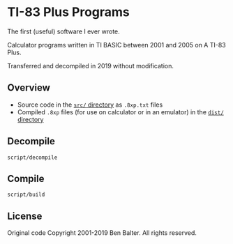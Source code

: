 # TI-83 Plus Programs

The first (useful) software I ever wrote.

Calculator programs written in TI BASIC between 2001 and 2005 on A TI-83 Plus.

Transferred and decompiled in 2019 without modification.

## Overview

* Source code in the [`src/` directory](./src) as `.8xp.txt` files
* Compiled `.8xp` files (for use on calculator or in an emulator) in the [`dist/` directory](./dist)

## Decompile

`script/decompile`

## Compile

`script/build`

## License

Original code Copyright 2001-2019 Ben Balter. All rights reserved.
